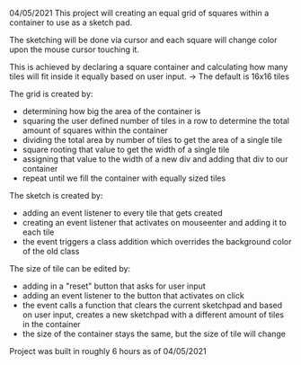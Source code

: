 04/05/2021
This project will creating an equal grid of squares within a container to use as a sketch pad.

The sketching will be done via cursor and each square will change color upon the mouse cursor touching it.

This is achieved by declaring a square container and calculating how many tiles will fit inside it equally based on user input. -> The default is 16x16 tiles

The grid is created by:
- determining how big the area of the container is
- squaring the user defined number of tiles in a row to determine the total amount of squares within the container
- dividing the total area by number of tiles to get the area of a single tile
- square rooting that value to get the width of a single tile
- assigning that value to the width of a new div and adding that div to our container
- repeat until we fill the container with equally sized tiles

The sketch is created by:
- adding an event listener to every tile that gets created
- creating an event listener that activates on mouseenter and adding it to each tile
- the event triggers a class addition which overrides the background color of the old class

The size of tile can be edited by:
- adding in a "reset" button that asks for user input
- adding an event listener to the button that activates on click
- the event calls a function that clears the current sketchpad and based on user input, creates a new sketchpad with a different amount of tiles in the container
- the size of the container stays the same, but the size of tile will change

Project was built in roughly 6 hours as of 04/05/2021